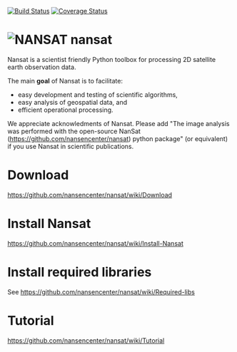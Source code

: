 [![Build Status](https://travis-ci.org/nansencenter/nansat.svg?branch=master)](https://travis-ci.org/nansencenter/nansat)
[![Coverage Status](https://coveralls.io/repos/nansencenter/nansat/badge.svg?branch=master)](https://coveralls.io/r/nansencenter/nansat?branch=master)

![NANSAT](http://nansencenter.github.io/nansat/images/nansat_logo.png)
nansat
======

Nansat is a scientist friendly Python toolbox for processing 2D satellite earth observation data.

The main **goal** of Nansat is to facilitate:

* easy development and testing of scientific algorithms,
* easy analysis of geospatial data, and
* efficient operational processing.

We appreciate acknowledments of Nansat. Please add "The image analysis was performed with
the open-source NanSat (https://github.com/nansencenter/nansat) python package" (or equivalent)
if you use Nansat in scientific publications.

Download
=========
https://github.com/nansencenter/nansat/wiki/Download


Install Nansat
==============
https://github.com/nansencenter/nansat/wiki/Install-Nansat


Install required libraries
==========================
See https://github.com/nansencenter/nansat/wiki/Required-libs


Tutorial
========
https://github.com/nansencenter/nansat/wiki/Tutorial
